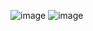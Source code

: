 ![image](https://user-images.githubusercontent.com/49730521/87540495-6a22b700-c6bd-11ea-9221-535cfad8261d.png)
![image](https://user-images.githubusercontent.com/49730521/87540610-a1916380-c6bd-11ea-9758-2aa1a456106d.png)
